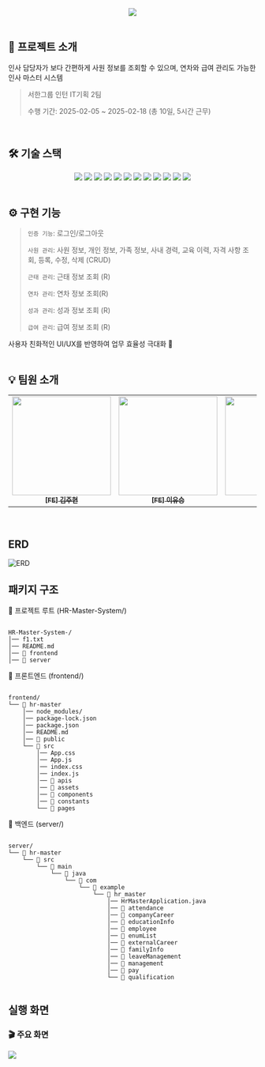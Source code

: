 <div align=center>
  <img src="https://capsule-render.vercel.app/api?type=waving&color=4F66AD&height=300&text=Seohan%20HR%20Master%20System&fontSize=50&fontColor=ffffff&section=header" />

</div>
<br>

## 📌 프로젝트 소개
인사 담당자가 보다 간편하게 사원 정보를 조회할 수 있으며, 연차와 급여 관리도 가능한 인사 마스터 시스템
> 서한그룹 인턴 IT기획 2팀 <br>
> 
> 수행 기간: 2025-02-05 ~ 2025-02-18 (총 10일, 5시간 근무)<br>
<br>

## 🛠️ 기술 스택
<div align=center>
  <img src="https://img.shields.io/badge/React-61DAFB?style=for-the-badge&logo=React&logoColor=white">
  <img src="https://img.shields.io/badge/JavaScript-F7DF1E?style=for-the-badge&logo=JavaScript&logoColor=white">
  <img src="https://img.shields.io/badge/HTML5-E34F26?style=for-the-badge&logo=HTML5&logoColor=white">
  <img src="https://img.shields.io/badge/CSS3-1572B6?style=for-the-badge&logo=CSS3&logoColor=white">
  <img src="https://img.shields.io/badge/springboot-6DB33F?style=for-the-badge&logo=springboot&logoColor=white">
  <img src="https://img.shields.io/badge/Hibernate-59666C?style=for-the-badge&logo=Hibernate&logoColor=white">
  <img src="https://img.shields.io/badge/MySQL-4479A1?style=for-the-badge&logo=MySQL&logoColor=white">
  <img src="https://img.shields.io/badge/AWS-%23FF9900.svg?style=for-the-badge&logo=amazon-aws&logoColor=white">
  <img src="https://img.shields.io/badge/Prettier-F7B93E?style=for-the-badge&logo=Prettier&logoColor=white">
  <img src="https://img.shields.io/badge/Postman-FF6C37?style=for-the-badge&logo=Postman&logoColor=white"/>
  <img src="https://img.shields.io/badge/IntelliJIDEA-000000.svg?style=for-the-badge&logo=intellij-idea&logoColor=white">
  <img src="https://img.shields.io/badge/Visual%20Studio%20Code-0078d7.svg?style=for-the-badge&logo=visual-studio-code&logoColor=white">
</div>
<br>

## ⚙️ 구현 기능
> ```인증 기능```: 로그인/로그아웃<br>
>
> ```사원 관리```: 사원 정보, 개인 정보, 가족 정보, 사내 경력, 교육 이력, 자격 사항 조회, 등록, 수정, 삭제 (CRUD)<br>
>
> ```근태 관리```: 근태 정보 조회 (R)<br>
>
> ```연차 관리```: 연차 정보 조회(R)<br>
>
> ```성과 관리```: 성과 정보 조회 (R)<br>
>
> ```급여 관리```: 급여 정보 조회 (R)<br>

사용자 친화적인 UI/UX를 반영하여 업무 효율성 극대화 🚀
<br>
<br>

## 💡 팀원 소개
<table>
  <tbody>
    <tr>
      <td align="center"><a href="https://github.com/Kimzooci">
      <img width=200px src="https://github.com/youth-o/HR-Master-System/blob/main/frontend/hr-master/src/assets/zoociprof.jpeg" alt=""/><br />
      <sub><b>[FE] 김주현</b></sub></a><br /></td>
      <td align="center"><a href="https://github.com/youth-o">
      <img width=200px src="https://github.com/user-attachments/assets/8caa072b-4bde-44f6-ba4c-dff10d6572f6-b1d7-028491e5912b" alt=""/><br />
      <sub><b>[FE] 이유승</b></sub></a><br /></td>
      <td align="center"><a href="https://github.com/kiyuniii">
      <img width=200px src="https://github.com/user-attachments/assets/5190f597-4935-4ca4-b427-bfd64dd3e855" alt=""/><br />
      <sub><b>[BE] 신기윤</b></sub></a><br /></td>
      <td align="center"><a href="https://github.com/soojeonglim">
      <img width=200px src="https://github.com/youth-o/HR-Master-System/blob/main/frontend/hr-master/src/assets/soojeonglim_prof.png" alt=""/><br />
      <sub><b>[BE] 임수정</b></sub></a><br /></td>
    </tr>
  </tbody>
</table>
<br>


## ERD

![ERD](https://github.com/youth-o/HR-Master-System/blob/main/frontend/hr-master/src/assets/ERD.png?raw=true)

## 패키지 구조

📂 프로젝트 루트 (HR-Master-System/)

<pre><code>
HR-Master-System-/
│── f1.txt
│── README.md
│── 📂 frontend
│── 📂 server
</code></pre>

📂 프론트엔드 (frontend/)

<pre><code>
frontend/
└── 📂 hr-master
    │── node_modules/
    │── package-lock.json
    │── package.json
    │── README.md
    │── 📂 public
    └── 📂 src
        │── App.css
        │── App.js
        │── index.css
        │── index.js
        │── 📂 apis
        │── 📂 assets
        │── 📂 components
        │── 📂 constants
        └── 📂 pages
</code></pre>

📂 백엔드 (server/)

<pre><code>
server/
└── 📂 hr-master
    └── 📂 src
        └── 📂 main
            └── 📂 java
                └── 📂 com
                    └── 📂 example
                        └── 📂 hr_master
                            │── HrMasterApplication.java
                            │── 📂 attendance
                            │── 📂 companyCareer
                            │── 📂 educationInfo
                            │── 📂 employee
                            │── 📂 enumList
                            │── 📂 externalCareer
                            │── 📂 familyInfo
                            │── 📂 leaveManagement
                            │── 📂 management
                            │── 📂 pay
                            └── 📂 qualification

</code></pre>

## 실행 화면

### 🎬 **주요 화면**
![](https://github.com/youth-o/HR-Master-System/blob/main/frontend/hr-master/src/assets/%E1%84%89%E1%85%B5%E1%84%92%E1%85%A7%E1%86%AB3.gif)

